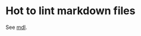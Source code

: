 # Hot to lint markdown files

See [mdl].

<!--
  References
  -->

<!-- Knowledge base -->
[mdl]: mdl.md
